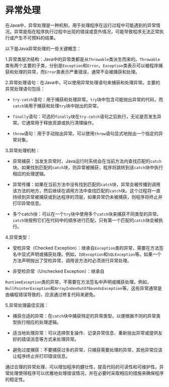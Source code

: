 # 异常处理

在Java中，异常处理是一种机制，用于处理程序在运行过程中可能遇到的异常情况。异常是指在程序执行过程中出现的错误或意外情况，可能导致程序无法正常执行或产生不可预料的结果。

以下是Java异常处理的一些关键概念：

1.异常类层次结构：Java中的异常类都是从`Throwable`类派生而来的。`Throwable`类有两个主要的子类，分别是`Exception`和`Error`。`Exception`类表示可以被程序捕获和处理的异常，而`Error`类表示严重错误，通常不会被捕获和处理。

2.异常处理语句：在Java中，可以使用异常处理语句来捕获和处理异常。主要的异常处理语句包括：

- `try-catch`语句：用于捕获和处理异常。`try`块中包含可能抛出异常的代码，而`catch`块用于捕获和处理`try`块中抛出的异常。

- `finally`语句：可选的`finally`块在`try-catch`语句之后执行，无论是否发生异常。它通常用于释放资源或执行清理操作。

- `throw`语句：用于手动抛出异常。可以使用`throw`语句显式地抛出一个指定的异常对象。

3.异常处理机制：

- 异常捕获：当发生异常时，Java运行时系统会在当前方法内查找匹配的`catch`块。如果找到匹配的`catch`块，则异常被捕获，程序将跳转到该`catch`块中执行相应的处理逻辑。

- 异常传播：如果在当前方法中没有找到匹配的`catch`块，异常会被传播到调用该方法的地方，然后继续在调用方法中查找匹配的`catch`块。这个过程将一直持续到异常被捕获或到达程序的顶层，如果异常仍未被捕获，则程序将终止并打印异常信息。

- 多个catch块：可以在一个`try`块中使用多个`catch`块来捕获不同类型的异常。`catch`块按照它们在代码中的顺序进行匹配，只有第一个匹配的`catch`块会被执行。

4.异常类型：

- 受检异常（Checked Exception）：继承自`Exception`类的异常，需要在方法签名中显式声明或捕获处理。例如，`IOException`和`SQLException`等。如果一个方法声明抛出了受检异常，调用该方法时必须进行异常处理。

- 非受检异常（Unchecked Exception）：继承自

`RuntimeException`类的异常，不需要在方法签名中声明或捕获处理。例如，`NullPointerException`和`ArrayIndexOutOfBoundsException`等。这些异常通常是由编程错误导致的，应该通过修复代码来避免。

5.异常处理最佳实践：

- 捕获合适的异常：在`catch`块中捕获特定的异常类型，以便根据不同的异常类型执行相应的处理逻辑。

- 适当地处理异常：可以选择恢复操作、记录异常信息、重新抛出异常或提供友好的错误消息等方式来处理异常。

- 避免过度捕获：不要捕获过多的异常，只捕获需要处理的异常，其他异常应该让程序终止并打印错误信息。

通过合理的异常处理，可以增加程序的健壮性，提高代码的可读性和可维护性。异常处理使得程序可以优雅地处理错误情况，并在必要时采取相应的措施来确保程序的稳定性。
